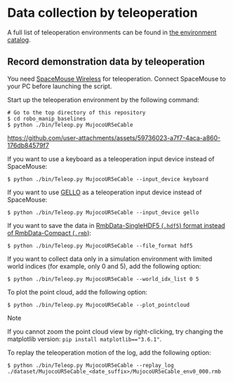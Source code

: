 # Data collection by teleoperation

A full list of teleoperation environments can be found in [the environment catalog](../../doc/environment_catalog.md).

## Record demonstration data by teleoperation
You need [SpaceMouse Wireless](https://3dconnexion.com/us/product/spacemouse-wireless) for teleoperation.
Connect SpaceMouse to your PC before launching the script.

Start up the teleoperation environment by the following command:
```console
# Go to the top directory of this repository
$ cd robo_manip_baselines
$ python ./bin/Teleop.py MujocoUR5eCable
```
https://github.com/user-attachments/assets/59736023-a7f7-4aca-a860-176db84579f7

If you want to use a keyboard as a teleoperation input device instead of SpaceMouse:
```console
$ python ./bin/Teleop.py MujocoUR5eCable --input_device keyboard
```

If you want to use [GELLO](https://wuphilipp.github.io/gello_site) as a teleoperation input device instead of SpaceMouse:
```console
$ python ./bin/Teleop.py MujocoUR5eCable --input_device gello
```

If you want to save the data in [RmbData-SingleHDF5 (`.hdf5`) format instead of RmbData-Compact (`.rmb`)](../../doc/rmb-data-format.md):
```console
$ python ./bin/Teleop.py MujocoUR5eCable --file_format hdf5
```

If you want to collect data only in a simulation environment with limited world indices (for example, only 0 and 5), add the following option:
```console
$ python ./bin/Teleop.py MujocoUR5eCable --world_idx_list 0 5
```

To plot the point cloud, add the following option:
```console
$ python ./bin/Teleop.py MujocoUR5eCable --plot_pointcloud
```

> [!NOTE]
> If you cannot zoom the point cloud view by right-clicking, try changing the matplotlib version: `pip install matplotlib=="3.6.1"`.

To replay the teleoperation motion of the log, add the following option:
```console
$ python ./bin/Teleop.py MujocoUR5eCable --replay_log ./dataset/MujocoUR5eCable_<date_suffix>/MujocoUR5eCable_env0_000.rmb
```
